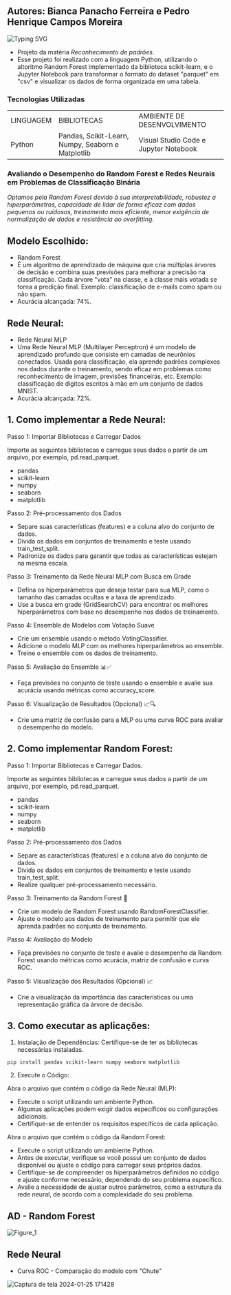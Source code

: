 ## Autores: Bianca Panacho Ferreira e Pedro Henrique Campos Moreira
![Typing SVG](https://readme-typing-svg.herokuapp.com/?color=00bfbf&size=35&center=true&vCenter=true&width=1000&lines=RECONHECIMENTO+DE+PADRÕES;Algoritmo+Random+Forest;Rede+Neural+MLP;) 
 
- Projeto da matéria *Reconhecimento de padrões*.
- Esse projeto foi realizado com a linguagem Python, utilizando o altoritmo Random Forest implementado da biblioteca scikit-learn, e o Jupyter Notebook para transformar o formato do dataset "parquet" em "csv" e visualizar os dados de forma organizada em uma tabela.

### Tecnologias Utilizadas
<table>
  <tr>
    <td>LINGUAGEM</td>
    <td>BIBLIOTECAS</td>
    <td>AMBIENTE DE DESENVOLVIMENTO </td>
  </tr>
  <tr>
    <td>Python</td>
    <td>Pandas, Scikit-Learn, Numpy, Seaborn e Matplotlib</td>
    <td>Visual Studio Code e Jupyter Notebook</td>
    
  </tr>
</table>


### Avaliando o Desempenho do Random Forest e Redes Neurais em Problemas de Classificação Binária

*Optamos pela Random Forest devido à sua interpretabilidade, robustez a hiperparâmetros, capacidade de lidar de forma eficaz com dados pequenos ou ruídosos, treinamento mais eficiente, menor exigência de normalização de dados e resistência ao overfitting.*

## Modelo Escolhido:
+ Random Forest 
+ É um algoritmo de aprendizado de máquina que cria múltiplas árvores de decisão e combina suas previsões para melhorar a precisão na classificação. Cada árvore "vota" na classe, e a classe mais votada se torna a predição final. Exemplo: classificação de e-mails como spam ou não spam.
+ Acurácia alcançada: 74%. 

## Rede Neural:
+ Rede Neural MLP
+ Uma Rede Neural MLP (Multilayer Perceptron) é um modelo de aprendizado profundo que consiste em camadas de neurônios conectados. Usada para classificação, ela aprende padrões complexos nos dados durante o treinamento, sendo eficaz em problemas como reconhecimento de imagem, previsões financeiras, etc. Exemplo: classificação de dígitos escritos à mão em um conjunto de dados MNIST.
+ Acurácia alcançada: 72%.

## 1. Como implementar a Rede Neural:

Passo 1: Importar Bibliotecas e Carregar Dados

Importe as seguintes bibliotecas e carregue seus dados a partir de um arquivo, por exemplo, pd.read_parquet.
- pandas
- scikit-learn
- numpy
- seaborn
- matplotlib
  
Passo 2: Pré-processamento dos Dados 

- Separe suas características (features) e a coluna alvo do conjunto de dados.
- Divida os dados em conjuntos de treinamento e teste usando train_test_split.
- Padronize os dados para garantir que todas as características estejam na mesma escala.

Passo 3: Treinamento da Rede Neural MLP com Busca em Grade 

- Defina os hiperparâmetros que deseja testar para sua MLP, como o tamanho das camadas ocultas e a taxa de aprendizado.
- Use a busca em grade (GridSearchCV) para encontrar os melhores hiperparâmetros com base no desempenho nos dados de treinamento.

Passo 4: Ensemble de Modelos com Votação Suave 

- Crie um ensemble usando o método VotingClassifier.
- Adicione o modelo MLP com os melhores hiperparâmetros ao ensemble.
- Treine o ensemble com os dados de treinamento.

Passo 5: Avaliação do Ensemble 📊✅

- Faça previsões no conjunto de teste usando o ensemble e avalie sua acurácia usando métricas como accuracy_score.

Passo 6: Visualização de Resultados (Opcional) 📈🔍

- Crie uma matriz de confusão para a MLP ou uma curva ROC para avaliar o desempenho do modelo.

## 2. Como implementar Random Forest:


Passo 1: Importar Bibliotecas e Carregar Dados.
 
Importe as seguintes bibliotecas e carregue seus dados a partir de um arquivo, por exemplo, pd.read_parquet.
- pandas
- scikit-learn
- numpy
- seaborn
- matplotlib

Passo 2: Pré-processamento dos Dados 

- Separe as características (features) e a coluna alvo do conjunto de dados.
- Divida os dados em conjuntos de treinamento e teste usando train_test_split.
- Realize qualquer pré-processamento necessário.

Passo 3: Treinamento da Random Forest 🚀

- Crie um modelo de Random Forest usando RandomForestClassifier.
- Ajuste o modelo aos dados de treinamento para permitir que ele aprenda padrões no conjunto de treinamento.

Passo 4: Avaliação do Modelo 

- Faça previsões no conjunto de teste e avalie o desempenho da Random Forest usando métricas como acurácia, matriz de confusão e curva ROC.

Passo 5: Visualização dos Resultados (Opcional) 📈

- Crie a visualização da importância das características ou uma representação gráfica da árvore de decisão.

## 3. Como executar as aplicações:

1) Instalação de Dependências:
Certifique-se de ter as bibliotecas necessárias instaladas.
```
pip install pandas scikit-learn numpy seaborn matplotlib
```

2) Execute o Código:

Abra o arquivo que contém o código da Rede Neural (MLP):
- Execute o script utilizando um ambiente Python.
- Algumas aplicações podem exigir dados específicos ou configurações adicionais.
- Certifique-se de entender os requisitos específicos de cada aplicação.

Abra o arquivo que contém o código da Random Forest:
- Execute o script utilizando um ambiente Python.
- Antes de executar, verifique se você possui um conjunto de dados disponível ou ajuste o código para carregar seus próprios dados.
- Certifique-se de compreender os hiperparâmetros definidos no código e ajuste conforme necessário, dependendo do seu problema específico.
- Avalie a necessidade de ajustar outros parâmetros, como a estrutura da rede neural, de acordo com a complexidade do seu problema.

## AD - Random Forest

![Figure_1](https://github.com/JFcamp/reconhecimento-de-padr-es-/assets/149902237/4f645ea8-3da7-4057-b5d5-9424e029d2c2)

## Rede Neural
+ Curva ROC - Comparação do modelo com "Chute"
  
![Captura de tela 2024-01-25 171428](https://github.com/JFcamp/reconhecimento-de-padr-es-/assets/149902237/2befd8fe-4e88-49ed-9dee-2fa54a0aefb4)





